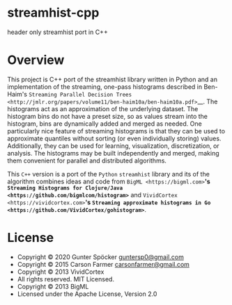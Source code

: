 # streamhist-cpp
header only streamhist port in C++



Overview
========

This project is C++ port of the streamhist library written in Python and 
an implementation of the streaming, one-pass histograms
described in Ben-Haim's `Streaming Parallel Decision
Trees <http://jmlr.org/papers/volume11/ben-haim10a/ben-haim10a.pdf>`__.
The histograms act as an approximation of the underlying dataset. The
histogram bins do not have a preset size, so as values stream into the
histogram, bins are dynamically added and merged as needed. One
particularly nice feature of streaming histograms is that they can be
used to approximate quantiles without sorting (or even individually
storing) values. Additionally, they can be used for learning,
visualization, discretization, or analysis. The histograms may be built
independently and merged, making them convenient for parallel and
distributed algorithms.

This ``C++`` version is a port of the ``Python`` `streamhist` library and its of the algorithm combines ideas and code from
`BigML <https://bigml.com>`__'s `Streaming Histograms for
Clojure/Java <https://github.com/bigmlcom/histogram>`__ and
`VividCortex <https://vividcortex.com>`__'s `Streaming approximate
histograms in Go <https://github.com/VividCortex/gohistogram>`__.



License
=======

* Copyright © 2020 Gunter Spöcker guntersp0@gmail.com
* Copyright © 2015 Carson Farmer carsonfarmer@gmail.com
* Copyright © 2013 VividCortex
* All rights reserved. MIT Licensed.
* Copyright © 2013 BigML
* Licensed under the Apache License, Version 2.0


